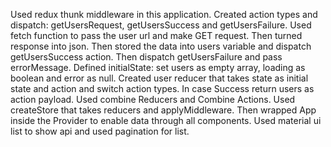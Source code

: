 Used redux thunk middleware in this application.
Created action types and dispatch: getUsersRequest, getUsersSuccess and getUsersFailure.
Used fetch function to pass the user url and make GET request. Then turned response into json. 
Then stored the data into users variable and dispatch getUsersSuccess action. Then dispatch getUsersFailure and pass errorMessage.
Defined initialState: set users as empty array, loading as boolean and error as null.
Created user reducer that takes state as initial state and action and switch action types. In case Success return users as action payload. 
Used combine Reducers and Combine Actions. Used createStore that takes reducers and applyMiddleware. Then wrapped App inside the Provider to enable data through all components.
Used material ui list to show api and used pagination for list. 
